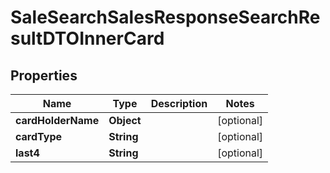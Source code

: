 

# SaleSearchSalesResponseSearchResultDTOInnerCard


## Properties

| Name | Type | Description | Notes |
|------------ | ------------- | ------------- | -------------|
|**cardHolderName** | **Object** |  |  [optional] |
|**cardType** | **String** |  |  [optional] |
|**last4** | **String** |  |  [optional] |



